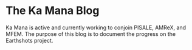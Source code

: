 # The Ka Mana Blog
Ka Mana is active and currently working to conjoin PISALE, AMReX, and MFEM. The purpose of this blog is to document the progress on the Earthshots project.
